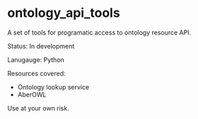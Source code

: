 # ontology_api_tools

A set of tools for programatic access to ontology resource API. 

Status: In development

Lanugauge: Python

Resources covered:

* Ontology lookup service
* AberOWL

Use at your own risk.
